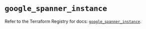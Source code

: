# `google_spanner_instance`

Refer to the Terraform Registry for docs: [`google_spanner_instance`](https://registry.terraform.io/providers/hashicorp/google-beta/6.11.2/docs/resources/google_spanner_instance).

